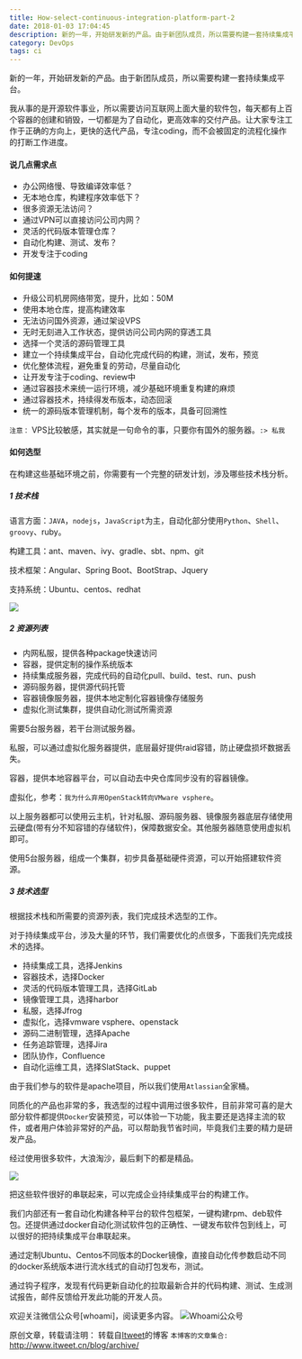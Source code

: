 ```yaml
---
title: How-select-continuous-integration-platform-part-2
date: 2018-01-03 17:04:45
description: 新的一年，开始研发新的产品。由于新团队成员，所以需要构建一套持续集成平台。
category: DevOps
tags: ci
---
```


新的一年，开始研发新的产品。由于新团队成员，所以需要构建一套持续集成平台。

我从事的是开源软件事业，所以需要访问互联网上面大量的软件包，每天都有上百个容器的创建和销毁，一切都是为了自动化，更高效率的交付产品。让大家专注工作于正确的方向上，更快的迭代产品，专注coding，而不会被固定的流程化操作的打断工作进度。

#### 说几点需求点

- 办公网络慢、导致编译效率低？ 
- 无本地仓库，构建程序效率低下？
- 很多资源无法访问？
- 通过VPN可以直接访问公司内网？
- 灵活的代码版本管理仓库？
- 自动化构建、测试、发布？
- 开发专注于coding

#### 如何提速

- 升级公司机房网络带宽，提升，比如：50M
- 使用本地仓库，提高构建效率
- 无法访问国外资源，通过架设VPS
- 无时无刻进入工作状态，提供访问公司内网的穿透工具
- 选择一个灵活的源码管理工具
- 建立一个持续集成平台，自动化完成代码的构建，测试，发布，预览
- 优化整体流程，避免重复的劳动，尽量自动化
- 让开发专注于coding、review中
- 通过容器技术来统一运行环境，减少基础环境重复构建的麻烦
- 通过容器技术，持续得发布版本，动态回滚
- 统一的源码版本管理机制，每个发布的版本，具备可回溯性

`注意：` VPS比较敏感，其实就是一句命令的事，只要你有国外的服务器。`:> 私我`

#### 如何选型

在构建这些基础环境之前，你需要有一个完整的研发计划，涉及哪些技术栈分析。

##### 1 技术栈

语言方面：`JAVA`，`nodejs`，`JavaScript`为主，自动化部分使用`Python`、`Shell`、`groovy`、ruby。

构建工具：ant、maven、ivy、gradle、sbt、npm、git

技术框架：Angular、Spring Boot、BootStrap、Jquery

支持系统：Ubuntu、centos、redhat

![](https://github.com/itweet/labs/raw/master/devops/img/devops-2.png)

##### 2 资源列表

- 内网私服，提供各种package快速访问
- 容器，提供定制的操作系统版本
- 持续集成服务器，完成代码的自动化pull、build、test、run、push
- 源码服务器，提供源代码托管
- 容器镜像服务器，提供本地定制化容器镜像存储服务
- 虚拟化测试集群，提供自动化测试所需资源

需要5台服务器，若干台测试服务器。

私服，可以通过虚拟化服务器提供，底层最好提供raid容错，防止硬盘损坏数据丢失。

容器，提供本地容器平台，可以自动去中央仓库同步没有的容器镜像。

虚拟化，参考：`我为什么弃用OpenStack转向VMware vsphere`。

以上服务器都可以使用云主机，针对私服、源码服务器、镜像服务器底层存储使用云硬盘(带有分不知容错的存储软件)，保障数据安全。其他服务器随意使用虚拟机即可。

使用5台服务器，组成一个集群，初步具备基础硬件资源，可以开始搭建软件资源。

##### 3 技术选型

根据技术栈和所需要的资源列表，我们完成技术选型的工作。

对于持续集成平台，涉及大量的环节，我们需要优化的点很多，下面我们先完成技术的选择。

* 持续集成工具，选择Jenkins
* 容器技术，选择Docker
* 灵活的代码版本管理工具，选择GitLab
* 镜像管理工具，选择harbor
* 私服，选择Jfrog
* 虚拟化，选择vmware vsphere、openstack
* 源码二进制管理，选择Apache
* 任务追踪管理，选择Jira
* 团队协作，Confluence
* 自动化运维工具，选择SlatStack、puppet

由于我们参与的软件是apache项目，所以我们使用`Atlassian`全家桶。

同质化的产品也非常的多，我选型的过程中调用过很多软件，目前非常可喜的是大部分软件都提供`Docker`安装预览，可以体验一下功能，我主要还是选择主流的软件，或者用户体验非常好的产品，可以帮助我节省时间，毕竟我们主要的精力是研发产品。

经过使用很多软件，大浪淘沙，最后剩下的都是精品。

![](https://github.com/itweet/labs/raw/master/devops/img/nexatrace-pipeline.png)

把这些软件很好的串联起来，可以完成企业持续集成平台的构建工作。

我们内部还有一套自动化构建各种平台的软件包框架，一键构建rpm、deb软件包。还提供通过docker自动化测试软件包的正确性、一键发布软件包到线上，可以很好的把持续集成平台串联起来。

通过定制Ubuntu、Centos不同版本的Docker镜像，直接自动化传参数启动不同的docker系统版本进行流水线式的自动打包发布，测试。

通过钩子程序，发现有代码更新自动化的拉取最新合并的代码构建、测试、生成测试报告，邮件反馈给开发此功能的开发人员。

欢迎关注微信公众号[whoami]，阅读更多内容。
![Whoami公众号](https://github.com/itweet/labs/raw/master/common/img/weixin_public.gif)

原创文章，转载请注明： 转载自[Itweet](http://www.itweet.cn)的博客
`本博客的文章集合:` http://www.itweet.cn/blog/archive/